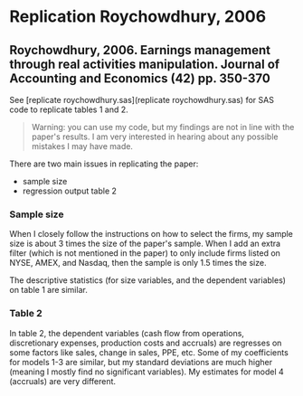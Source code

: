 # Replication Roychowdhury, 2006

## Roychowdhury, 2006. Earnings management through real activities manipulation. Journal of Accounting and Economics (42) pp. 350-370

See [replicate roychowdhury.sas](replicate roychowdhury.sas) for SAS code to replicate tables 1 and 2.

> Warning: you can use my code, but my findings are not in line with the paper's results. I am very interested in hearing about any possible mistakes I may have made.

There are two main issues in replicating the paper:

- sample size
- regression output table 2

### Sample size

When I closely follow the instructions on how to select the firms, my sample size is about 3 times the size of the paper's sample. When I add an extra filter (which is not mentioned in the paper) to only include firms listed on NYSE, AMEX, and Nasdaq, then the sample is only 1.5 times the size.

The descriptive statistics (for size variables, and the dependent variables) on table 1 are similar.

### Table 2

In table 2, the dependent variables (cash flow from operations, discretionary expenses, production costs and accruals) are regresses on some factors like sales, change in sales, PPE, etc. Some of my coefficients for models 1-3 are similar, but my standard deviations are much higher (meaning I mostly find no significant variables). My estimates for model 4 (accruals) are very different.
